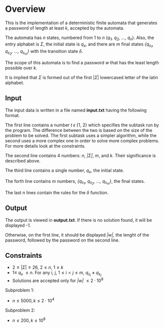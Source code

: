 # Overview

This is the implementation of a deterministic finite automata that generates a password of length at least *k*, accepted by the automata.

The automata has *n* states, numbered from 1 to *n* (*q<sub>1</sub>, q<sub>2</sub>, ..., q<sub>n</sub>*). Also, the entry alphabet is $\Sigma$, the initial state is *q<sub>x</susb>*, and there are *m* final states *{q<sub>s<sub>1</sub></sub>, q<sub>s<sub>2</sub></sub>, ..., q<sub>s<sub>m</sub></sub>}* with the transition state $\delta$.

The scope of this automata is to find a password *w* that has the least length possible over *k*.

It is implied that $\Sigma$ is formed out of the first |$\Sigma$| lowercased letter of the latin alphabet.

## Input

The input data is written in a file named **input.txt** having the following format.

The first line contains a number *t* $\epsilon$ {1, 2} which specifies the subtask run by the program.
The difference between the two is based on the size of the problem to be solved. 
The first subtask uses a simpler algorithm, while the second uses a more complex one in order to solve more complex problems. 
For more details look at the constraints.

The second line contains 4 numbers: *n*, *|$\Sigma$|*, *m*, and *k*.
Their significance is described above.

The third line contains a single number, *q<sub>x</sub>*, the initial state.

The forth line contains *m* numbers, *{q<sub>s<sub>1</sub></sub>, q<sub>s<sub>2</sub></sub>, ..., q<sub>s<sub>m</sub></sub>}*, the final states.

The last *n* lines contain the rules for the $\delta$ function.

## Output

The output is viewed in **output.txt**.
If there is no solution found, it will be displayed -1.

Otherwise, on the first line, it should be displayed *|w|*, the lenght of the password, followed by the password on the second line.

## Constraints

* $2 \leq |\Sigma| \leq 26$, $2 \leq n$, $1 \leq k$
* $1 \leq$ *q<sub>x</sub>* $\leq n.$ For any *i, j*, $1 \leq i < j \leq m,$ *q<sub>s<sub>i</sub></sub>* $\neq$ *q<sub>s<sub>j</sub></sub>*  
* Solutions are accepted only for *|w|* $\leq 2 \cdot 10^8$

Subproblem 1:

* $n \leq 5000, k \leq 2 \cdot 10^4$

Subproblem 2:

* $n \leq 200, k \leq 10^8$
